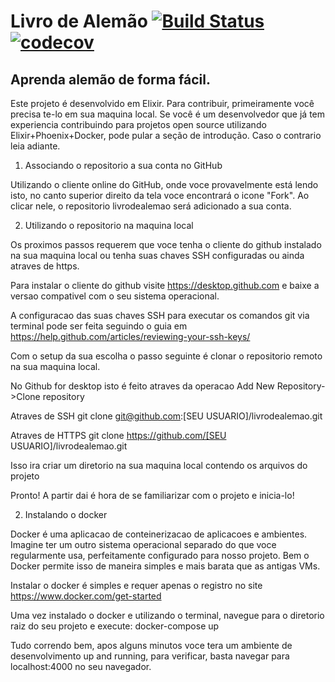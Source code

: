 # Livro de Alemão [![Build Status](https://travis-ci.com/livrodealemao/livrodealemao.svg?branch=master)](https://travis-ci.com/livrodealemao/livrodealemao) [![codecov](https://codecov.io/gh/livrodealemao/livrodealemao/branch/master/graph/badge.svg)](https://codecov.io/gh/livrodealemao/livrodealemao)

Aprenda alemão de forma fácil.
--------------------------------


Este projeto é desenvolvido em Elixir. Para contribuir, primeiramente você precisa te-lo em sua maquina local. Se você é um desenvolvedor que já tem experiencia contribuindo para projetos open source utilizando Elixir+Phoenix+Docker, pode pular a seção de introdução. Caso o contrario leia adiante.

1. Associando o repositorio a sua conta no GitHub

Utilizando o cliente online do GitHub, onde voce provavelmente está lendo isto, no canto superior direito da tela voce encontrará o icone "Fork". Ao clicar nele, o repositorio livrodealemao será adicionado a sua conta.

2. Utilizando o repositorio na maquina local

Os proximos passos requerem que voce tenha o cliente do github instalado na sua maquina local ou tenha suas chaves SSH configuradas ou ainda atraves de https. 

Para instalar o cliente do github visite https://desktop.github.com e baixe a versao compativel com o seu sistema operacional.

A configuracao das suas chaves SSH para executar os comandos git via terminal pode ser feita seguindo o guia em https://help.github.com/articles/reviewing-your-ssh-keys/

Com o setup da sua escolha o passo seguinte é clonar o repositorio remoto na sua maquina local. 

No Github for desktop isto é feito atraves da operacao Add New Repository->Clone repository

Atraves de SSH git clone git@github.com:[SEU USUARIO]/livrodealemao.git

Atraves de HTTPS git clone https://github.com/[SEU USUARIO]/livrodealemao.git

Isso ira criar um diretorio na sua maquina local contendo os arquivos do projeto

Pronto! A partir dai é hora de se familiarizar com o projeto e inicia-lo!

2. Instalando o docker

Docker é uma aplicacao de conteinerizacao de aplicacoes e ambientes. Imagine ter um outro sistema operacional separado do que voce regularmente usa, perfeitamente configurado para nosso projeto. Bem o Docker permite isso de maneira simples e mais barata que as antigas VMs.

Instalar o docker é simples e requer apenas o registro no site https://www.docker.com/get-started

Uma vez instalado o docker e utilizando o terminal, navegue para o diretorio raiz do seu projeto e execute: docker-compose up

Tudo correndo bem, apos alguns minutos voce tera um ambiente de desenvolvimento up and running, para verificar, basta navegar para
localhost:4000 no seu navegador.